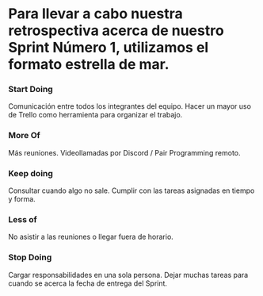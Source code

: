 # Para llevar a cabo nuestra retrospectiva acerca de nuestro Sprint Número 1, utilizamos el formato estrella de mar.

### Start Doing
Comunicación entre todos los integrantes del equipo.
Hacer un mayor uso de Trello como herramienta para organizar el trabajo.

### More Of
Más reuniones.
Videollamadas por Discord / Pair Programming remoto.

### Keep doing
Consultar cuando algo no sale.
Cumplir con las tareas asignadas en tiempo y forma.

### Less of
No asistir a las reuniones o llegar fuera de horario.

### Stop Doing
Cargar responsabilidades en una sola persona.
Dejar muchas tareas para cuando se acerca la fecha de entrega del Sprint.